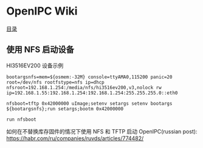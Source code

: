 # OpenIPC Wiki
[目录](../README.zh.md)

使用 NFS 启动设备 
--------------------

HI3516EV200 设备示例

```
bootargsnfs=mem=${osmem:-32M} console=ttyAMA0,115200 panic=20 root=/dev/nfs rootfstype=nfs ip=dhcp nfsroot=192.168.1.254:/media/nfs/hi3516ev200,v3,nolock rw ip=192.168.1.55:192.168.1.254:192.168.1.254:255.255.255.0::eth0

nfsboot=tftp 0x42000000 uImage;setenv setargs setenv bootargs ${bootargsnfs};run setargs;bootm 0x42000000

run nfsboot
```

如何在不替换库存固件的情况下使用 NFS 和 TFTP 启动 OpenIPC(russian post):
https://habr.com/ru/companies/ruvds/articles/774482/

